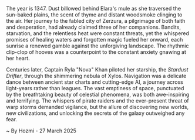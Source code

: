 
The year is 1347.  Dust billowed behind Elara's mule as she traversed the sun-baked plains, the scent of thyme and distant woodsmoke clinging to the air.  Her journey to the fabled city of Zerzura, a pilgrimage of both faith and desperation, had already claimed three of her companions.  Bandits, starvation, and the relentless heat were constant threats, yet the whispered promises of healing waters and forgotten magic fueled her onward, each sunrise a renewed gamble against the unforgiving landscape.  The rhythmic clip-clop of hooves was a counterpoint to the constant anxiety gnawing at her heart.

Centuries later, Captain Ryla "Nova" Khan piloted her starship, the *Stardust Drifter*, through the shimmering nebula of Xylos.  Navigation was a delicate dance between ancient star charts and cutting-edge AI, a journey across light-years rather than leagues.  The vast emptiness of space, punctuated by the breathtaking beauty of celestial phenomena, was both awe-inspiring and terrifying.  The whispers of pirate raiders and the ever-present threat of warp storms demanded vigilance, but the allure of discovering new worlds, new civilizations, and unlocking the secrets of the galaxy outweighed any fear.

~ By Hozmi - 27 March 2025
